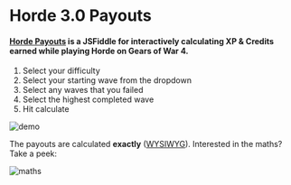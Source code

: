 # Horde 3.0 Payouts

#### [Horde Payouts](https://jsfiddle.net/TensorFlow/bwL8h251/) is a JSFiddle for interactively calculating XP & Credits earned while playing Horde on Gears of War 4.

1. Select your difficulty
2. Select your starting wave from the dropdown
3. Select any waves that you failed 
4. Select the highest completed wave
5. Hit calculate

![demo](http://i.imgur.com/EOrq4Ys.png)

The payouts are calculated **exactly** ([WYSIWYG](https://en.wikipedia.org/wiki/WYSIWYG)). Interested in the maths? Take a peek:

![maths](http://i.imgur.com/PCb7PuC.png)
